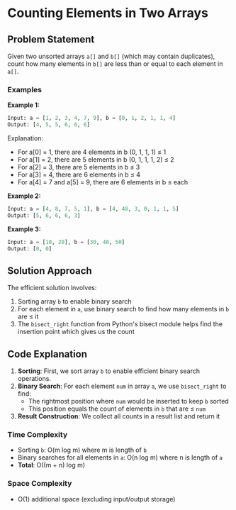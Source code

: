 # Counting Elements in Two Arrays

## Problem Statement

Given two unsorted arrays `a[]` and `b[]` (which may contain duplicates), count how many elements in `b[]` are less than or equal to each element in `a[]`.

### Examples

**Example 1:**
```python
Input: a = [1, 2, 3, 4, 7, 9], b = [0, 1, 2, 1, 1, 4]
Output: [4, 5, 5, 6, 6, 6]
```
Explanation:
- For a[0] = 1, there are 4 elements in b (0, 1, 1, 1) ≤ 1
- For a[1] = 2, there are 5 elements in b (0, 1, 1, 1, 2) ≤ 2
- For a[2] = 3, there are 5 elements in b ≤ 3
- For a[3] = 4, there are 6 elements in b ≤ 4
- For a[4] = 7 and a[5] = 9, there are 6 elements in b ≤ each

**Example 2:**
```python
Input: a = [4, 8, 7, 5, 1], b = [4, 48, 3, 0, 1, 1, 5]
Output: [5, 6, 6, 6, 3]
```

**Example 3:**
```python
Input: a = [10, 20], b = [30, 40, 50]
Output: [0, 0]
```

## Solution Approach

The efficient solution involves:
1. Sorting array `b` to enable binary search
2. For each element in `a`, use binary search to find how many elements in `b` are ≤ it
3. The `bisect_right` function from Python's bisect module helps find the insertion point which gives us the count

## Code Explanation

1. **Sorting**: First, we sort array `b` to enable efficient binary search operations.
2. **Binary Search**: For each element `num` in array `a`, we use `bisect_right` to find:
   - The rightmost position where `num` would be inserted to keep `b` sorted
   - This position equals the count of elements in `b` that are ≤ `num`
3. **Result Construction**: We collect all counts in a result list and return it

### Time Complexity
- Sorting `b`: O(m log m) where m is length of `b`
- Binary searches for all elements in `a`: O(n log m) where n is length of `a`
- **Total**: O((m + n) log m)

### Space Complexity
- O(1) additional space (excluding input/output storage)
